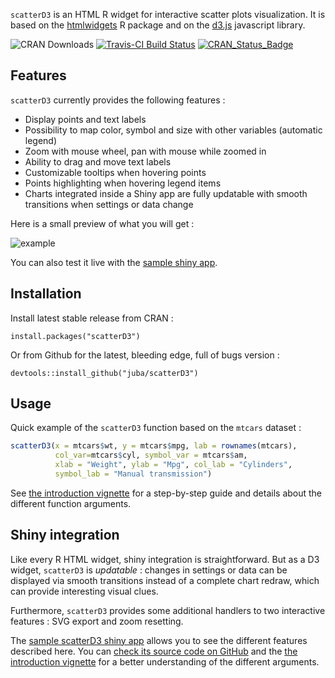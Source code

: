 `scatterD3` is an HTML R widget for interactive scatter plots visualization. It is based on the [htmlwidgets](http://www.htmlwidgets.org/) R package and on the [d3.js](http://d3js.org/) javascript 
library.

![CRAN Downloads](http://cranlogs.r-pkg.org/badges/last-month/scatterD3) 
[![Travis-CI Build Status](https://travis-ci.org/juba/scatterD3.svg?branch=master)](https://travis-ci.org/juba/scatterD3)
[![CRAN_Status_Badge](http://www.r-pkg.org/badges/version/scatterD3)](http://cran.r-project.org/package=scatterD3)

## Features

`scatterD3` currently provides the following features :

- Display points and text labels
- Possibility to map color, symbol and size with other variables (automatic legend)
- Zoom with mouse wheel, pan with mouse while zoomed in
- Ability to drag and move text labels
- Customizable tooltips when hovering points
- Points highlighting when hovering legend items
- Charts integrated inside a Shiny app are fully updatable with smooth transitions when settings or data change


Here is a small preview of what you will get :

![example](https://raw.github.com/juba/scatterD3/master/resources/scatterD3.gif) 

You can also test it live with the [sample shiny app](http://data.nozav.org/app/scatterD3/).


## Installation

Install latest stable release from CRAN :

    install.packages("scatterD3")

Or from Github for the latest, bleeding edge, full of bugs version :

    devtools::install_github("juba/scatterD3")
    
## Usage

Quick example of the `scatterD3`  function based on the `mtcars` dataset :

```R
scatterD3(x = mtcars$wt, y = mtcars$mpg, lab = rownames(mtcars),
          col_var=mtcars$cyl, symbol_var = mtcars$am,
          xlab = "Weight", ylab = "Mpg", col_lab = "Cylinders",
          symbol_lab = "Manual transmission")
```
              
See [the introduction vignette](http://rpubs.com/juba/scatterD3) for a step-by-step guide and details about the different function arguments.

## Shiny integration

Like every R HTML widget, shiny integration is straightforward. But as a D3 widget, `scatterD3` is *updatable* : changes in settings or data can be displayed via smooth transitions instead of a complete chart redraw, which can provide interesting visual clues.

Furthermore, `scatterD3` provides some additional handlers to two interactive features : SVG export and zoom resetting.

The
[sample scatterD3 shiny app](http://data.nozav.org/app/scatterD3/) allows you to see the different features described here. You can [check its source code on GitHub](https://github.com/juba/scatterD3_shiny_app) and the [the introduction vignette](http://rpubs.com/juba/scatterD3) for a better understanding of the different arguments.
